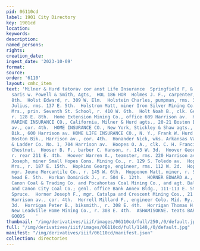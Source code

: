 ```yaml
---
pid: 06110cd
label: 1901 City Directory
key: 1901cd
location: 
keywords: 
description: 
named_persons: 
rights: 
creation_date: 
ingest_date: '2023-10-09'
format: 
source: 
order: '6110'
layout: cmhc_item
text: 'Milner & Hurd tatorav cor anst Life Insurance  Springfield F, & M, Ins, Co.
  saris w. Powell & Smith, Agts,  HOL 186 HOR  Holmes J. F., carpenter, bds. 201 E.
  8th.  Holst Edward, r. 309 W. Elm.  Holstein Charles, pumpman, rms. 325 E. 6th.  Holstein
  Julius, rms. 137 E. 5th.  Holstrom Matt, miner Iron Silver Mining Co.  Holt Lelia
  Mrs., prin. Seventh St. School, r. 410 W. 6th.  Holt Noah B., clk. George E. Taylor,
  r. 128 E. 8th.  Home Extension Mining Co., office 609 Harrison av.  HOME FIRE AND
  MARINE INSURANCE CO., California, Milner & Hurd agts., 20-21 Boston Blk., Harrison
  av., cor. 4th.  HOME INSURANCE CO., New York, Stickley & Shaw agts., 1-2-3 DeMaineville
  Bik., 600 Harrison av. HOME LIFE INSURANCE CO., N. Y., Frank W. Hurd agt.,  20-21
  Boston Bik., Harrison av., cor. 4th.  Honander Nick, wks. Arkansas Valley Smelter.  Hook
  & Ladder Co. No. 1, 704 Harrison av.  Hoopes O. A., clk. C. H. Francis, r. 123 W.
  Chestnut.  Hooser B. F., barber C. Hanson, r. 143 W. 3d.  Hoover George F., carpenter,
  r. rear 211 E. 4th.  Hoover Warren A., teamster, rms. 220 Harrison av.  Hopfinger
  Joseph, miner Small Hopes Cons. Mining Co., r. 129 S. Toledo av.  Hopkins Allie
  Mrs., r. 187 E. 15th.  Hopkins George, engineer, rms. 112 W. 2d.  Hopkins Jeune,
  mgr. Jeune Mercantile Co., r. 145 W. 6th.  Hopponen Matt, miner, r. Strayhorse rd.,
  head E. 5th.  Horkan Dominick J., r. 504 E. 12th.  HORNER EDWARD A., pres. and mgr.
  Canon Coal & Trading Co. and Pocahontas Coal Mining Co., and agt. Baldwin Coal Co.
  and Canon City Coal Co.; genl. office Bank Annex Bldg., 111-113 E. 5th, r. 813 N.
  Spruce.  Horner Joseph F., mgr. Catalpa and Crescent Mining Cos., 21 Boston BIk.,
  Harrison av., cor. 4th.  Horrell Millard F., engineer Colo. Mid. Ry., r. 313 W.
  3d.  Horrigan Peter B., biksmith., r. 308 E. 4th.  Horrigan Thomas H., engineer
  New Leadville Home Mining Co., r. 308 E. 4th.  ASHAMISOKNE. teats BARNARD’S SPORTING
  GOODS    '
thumbnail: "/img/derivatives/iiif/images/06110cd/full/250,/0/default.jpg"
full: "/img/derivatives/iiif/images/06110cd/full/1140,/0/default.jpg"
manifest: "/img/derivatives/iiif/06110cd/manifest.json"
collection: directories
---
```


